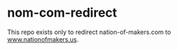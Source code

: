 # nom-com-redirect

This repo exists only to redirect nation-of-makers.com to
www.nationofmakers.us.
